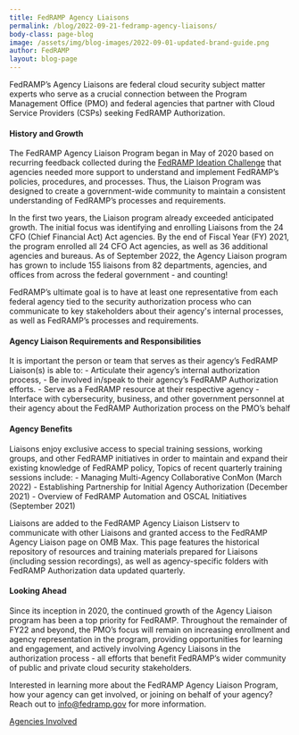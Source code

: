 ```yaml
---
title: FedRAMP Agency Liaisons
permalink: /blog/2022-09-21-fedramp-agency-liaisons/
body-class: page-blog
image: /assets/img/blog-images/2022-09-01-updated-brand-guide.png
author: FedRAMP
layout: blog-page
---
```

FedRAMP’s Agency Liaisons are federal cloud security subject matter experts who serve as a crucial connection between the Program Management Office (PMO) and federal agencies that partner with Cloud Service Providers (CSPs) seeking FedRAMP Authorization.

<h4 style>History and Growth</h4>
The FedRAMP Agency Liaison Program began in May of 2020 based on recurring feedback collected during the <a href="https://www.fedramp.gov/FedRAMPs-Ideation-Challenge/" target="_blank" rel="noopener noreferrer">FedRAMP Ideation Challenge</a> that agencies needed more support to understand and implement FedRAMP’s policies, procedures, and processes. Thus, the Liaison Program was designed to create a government-wide community to maintain a consistent understanding of FedRAMP’s processes and requirements.

In the first two years, the Liaison program already exceeded anticipated growth. The initial focus  was identifying and enrolling Liaisons from the 24 CFO (Chief Financial Act) Act agencies. By the end of Fiscal Year (FY) 2021, the program enrolled all 24 CFO Act agencies, as well as 36 additional agencies and bureaus. As of September 2022, the Agency Liaison program has grown to include 155 liaisons from 82 departments, agencies, and offices from across the federal government - and counting! 

FedRAMP’s ultimate goal is to have at least one representative from each federal agency tied to the security authorization process who can communicate to key stakeholders about their agency's internal processes, as well as FedRAMP’s processes and requirements.

<h4 style>Agency Liaison Requirements and Responsibilities</h4>
It is important the person or team that serves as their agency’s FedRAMP Liaison(s) is able to:
- Articulate their agency’s internal authorization process, 
- Be involved in/speak to their agency’s FedRAMP Authorization efforts. 
- Serve as a FedRAMP resource at their respective agency 
- Interface with cybersecurity, business, and other government personnel at their agency about the FedRAMP Authorization process on the PMO’s behalf

<h4 style>Agency Benefits</h4>
Liaisons enjoy exclusive access to special training sessions, working groups, and other FedRAMP initiatives in order to maintain and expand their existing knowledge of FedRAMP policy, Topics of recent quarterly training sessions include: 
- Managing Multi-Agency Collaborative ConMon (March 2022)
- Establishing Partnership for Initial Agency Authorization (December 2021)
- Overview of FedRAMP Automation and OSCAL Initiatives (September 2021)

Liaisons are added to the FedRAMP Agency Liaison Listserv to communicate with other Liaisons and granted access to the FedRAMP Agency Liaison page on OMB Max. This page features the historical repository of resources and training materials prepared for Liaisons (including session recordings), as well as agency-specific folders with FedRAMP Authorization data updated quarterly. 

<h4 style>Looking Ahead</h4>
Since its inception in 2020, the continued growth of the Agency Liaison program has been a top priority for FedRAMP. Throughout the remainder of FY22 and beyond, the PMO’s focus will remain on increasing enrollment and agency representation in the program, providing opportunities for learning and engagement, and actively involving Agency Liaisons in the authorization process - all efforts that benefit FedRAMP’s wider community of public and private cloud security stakeholders. 

Interested in learning more about the FedRAMP Agency Liaison Program, how your agency can get involved, or joining on behalf of your agency? Reach out to <a href="mailto:info@fedramp.gov">info@fedramp.gov</a> for more information. 

<a href="https://www.xxx" target="_blank" rel="noopener noreferrer">Agencies Involved</a> 

